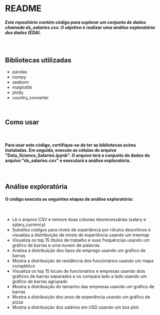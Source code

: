 # README

##### Este repositório contém código para explorar um conjunto de dados chamado ds_salaries.csv. O objetivo é realizar uma análise exploratória dos dados (EDA).

<br>

## Bibliotecas utilizadas

<ul>
<li>pandas</li>
<li>numpy</li>
<li>seaborn</li>
<li>matplotlib</li>
<li>plotly</li>
<li>country_converter</li>
</ul>

<br>

## Como usar

<br>

#### Para usar este código, certifique-se de ter as bibliotecas acima instaladas. Em seguida, execute as células do arquivo "Data_Science_Salaries.ipynb". O arquivo lerá o conjunto de dados do arquivo "ds_salaries.csv" e executará a análise exploratória.

<br>

## Análise exploratória

#### O código executa as seguintes etapas de análise exploratória:

<br>

<ul>
<li>Lê o arquivo CSV e remove duas colunas desnecessárias (salary e salary_currency)
</li>
<li>Substitui códigos para níveis de experiência por rótulos descritivos e visualiza a distribuição de níveis de experiência usando um treemap</li>
<li>Visualiza os top 15 títulos de trabalho e suas frequências usando um gráfico de barras e uma nuvem de palavras</li>
<li>Analisa a distribuição dos tipos de emprego usando um gráfico de barras</li>
<li>Mostra a distribuição de residência dos funcionários usando um mapa coroplético</li>
<li>Visualiza os top 15 locais de funcionários e empresas usando dois gráficos de barras separados e os compara lado a lado usando um gráfico de barras agrupado</li>
<li>Mostra a distribuição do tamanho das empresas usando um gráfico de barras</li>
<li>Mostra a distribuição dos anos de experiência usando um gráfico de pizza</li>
<li>Mostra a distribuição dos salários em USD usando um box plot.</li>
</ul>
